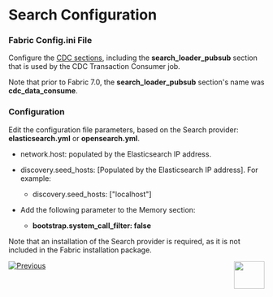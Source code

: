 # Search Configuration

### Fabric Config.ini File

Configure the [CDC sections](/articles/18_fabric_cdc/06_cdc_configuration.md), including the **search_loader_pubsub** section that is used by the CDC Transaction Consumer job.

Note that prior to Fabric 7.0, the **search_loader_pubsub** section's name was **cdc_data_consume**.

### Configuration

Edit the configuration file parameters, based on the Search provider: **elasticsearch.yml** or **opensearch.yml**.

- network.host: populated by the Elasticsearch IP address.

- discovery.seed_hosts: [Populated by the Elasticsearch IP address]. For example:
  - discovery.seed_hosts: ["localhost"]

- Add the following parameter to the Memory section:
  - **bootstrap.system_call_filter: false**

Note that an installation of the Search provider is required, as it is not included in the Fabric installation package.



[![Previous](/articles/images/Previous.png)](06_search_solution_limitations.md)[<img align="right" width="60" height="54" src="/articles/images/Next.png">](08_search_troubleshooting.md)
